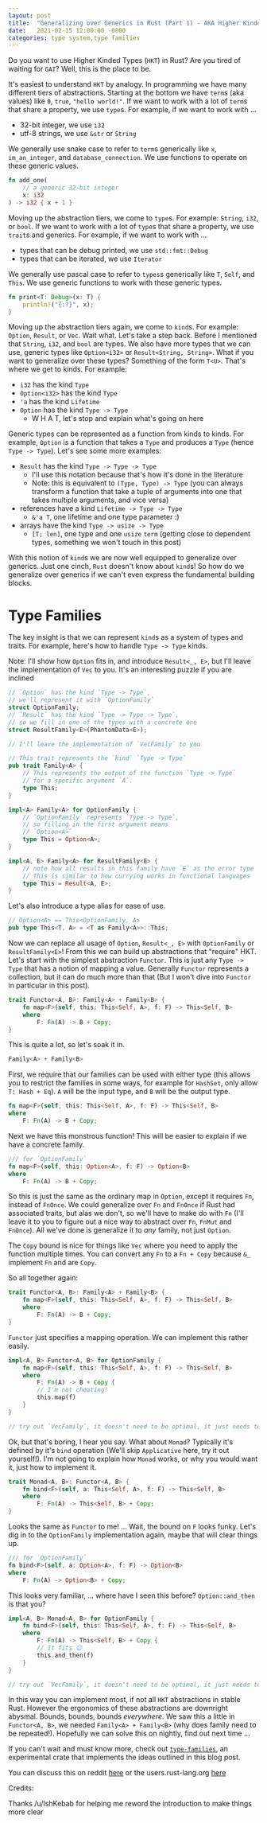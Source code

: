 ```yaml
---
layout: post
title:  "Generalizing over Generics in Rust (Part 1) - AKA Higher Kinded Types in Rust"
date:   2021-02-15 12:00:00 -0000
categories: type system,type families
---
```


Do you want to use Higher Kinded Types (`HKT`) in Rust? Are you tired of waiting for `GAT`? Well, this is the place to be.

It's easiest to understand `HKT` by analogy. In programming we have many different tiers of abstractions. Starting at the bottom we have `term`s (aka values) like `0`, `true`, `"hello world!"`. If we want to work with a lot of `term`s that share a property, we use `type`s. For example, if we want to work with ...

* 32-bit integer, we use `i32`
* utf-8 strings, we use `&str` or `String`

We generally use snake case to refer to `term`s generically like `x`, `im_an_integer`, and `database_connection`. We use functions to operate on these generic values.

```rust
fn add_one(
    // a generic 32-bit integer
    x: i32
) -> i32 { x + 1 }
```

Moving up the abstraction tiers, we come to `type`s. For example: `String`, `i32`, or `bool`. If we want to work with a lot of `type`s that share a property, we use `trait`s and generics. For example, if we want to work with ...

* types that can be debug printed, we use `std::fmt::Debug`
* types that can be iterated, we use `Iterator`

We generally use pascal case to refer to `types`s generically like `T`, `Self`, and `This`. We use generic functions to work with these generic types.

```rust
fn print<T: Debug>(x: T) {
    println!("{:?}", x);
}
```

Moving up the abstraction tiers again, we come to `kind`s. For example: `Option`, `Result`, or `Vec`. Wait what. Let's take a step back. Before I mentioned that `String`, `i32`, and `bool` are types. We also have more types that we can use, generic types like `Option<i32>` or `Result<String, String>`. What if you want to generalize over these types? Something of the form `T<U>`. That's where we get to kinds. For example:

* `i32` has the kind `Type`
* `Option<i32>` has the kind `Type`
* `'a` has the kind `Lifetime`
* `Option` has the kind `Type -> Type`
    * W H A T, let's stop and explain what's going on here

Generic types can be represented as a function from kinds to kinds. For example, `Option` is a function that takes a `Type` and produces a `Type` (hence `Type -> Type`). Let's see some more examples:

* `Result` has the kind `Type -> Type -> Type`
    * I'll use this notation because that's how it's done in the literature
    * Note: this is equivalent to `(Type, Type) -> Type` (you can always transform a function that take a tuple of arguments into one that takes multiple arguments, and vice versa)
* references have a kind `Lifetime -> Type -> Type`
    * `&'a T`, one lifetime and one type parameter :)
* arrays have the kind `Type -> usize -> Type`
    * `[T; len]`, one type and one `usize` `term` (getting close to dependent types, something we won't touch in this post)

With this notion of `kind`s we are now well equipped to generalize over generics. Just one cinch, `Rust` doesn't know about `kind`s! So how do we generalize over generics if we can't even express the fundamental building blocks.

# Type Families

The key insight is that we can represent `kind`s as a system of types and traits. For example, here's how to handle `Type -> Type` kinds.

Note: I'll show how `Option` fits in, and introduce `Result<_, E>`, but I'll leave the implementation of `Vec` to you. It's an interesting puzzle if you are inclined

```rust
// `Option` has the kind `Type -> Type`,
// we'll represent it with `OptionFamily`
struct OptionFamily;
// `Result` has the kind `Type -> Type -> Type`,
// so we fill in one of the types with a concrete one
struct ResultFamily<E>(PhantomData<E>);

// I'll leave the implementation of `VecFamily` to you

// This trait represents the `kind` `Type -> Type`
pub trait Family<A> {
    // This represents the output of the function `Type -> Type`
    // for a specific argument `A`.
    type This;
}

impl<A> Family<A> for OptionFamily {
    // `OptionFamily` represents `Type -> Type`,
    // so filling in the first argument means
    // `Option<A>`
    type This = Option<A>;
}

impl<A, E> Family<A> for ResultFamily<E> {
    // note how all results in this family have `E` as the error type
    // This is similar to how currying works in functional languages
    type This = Result<A, E>;
}
```

Let's also introduce a type alias for ease of use. 

```rust
// Option<A> == This<OptionFamily, A>
pub type This<T, A> = <T as Family<A>>::This;
```

Now we can replace all usage of `Option`, `Result<_, E>` with `OptionFamily` or `ResultFamily<E>`! From this we can build up abstractions that "require" HKT. Let's start with the simplest abstraction `Functor`. This is just any `Type -> Type` that has a notion of mapping a value. Generally `Functor` represents a collection, but it can do much more than that (But I won't dive into `Functor` in particular in this post).

```rust
trait Functor<A, B>: Family<A> + Family<B> {
    fn map<F>(self, this: This<Self, A>, f: F) -> This<Self, B>
    where
        F: Fn(A) -> B + Copy;
}
```

This is quite a lot, so let's soak it in.

```rust
Family<A> + Family<B>
```

First, we require that our families can be used with either type (this allows you to restrict the families in some ways, for example for `HashSet`, only allow `T: Hash + Eq`). `A` will be the input type, and `B` will be the output type.

```rust
fn map<F>(self, this: This<Self, A>, f: F) -> This<Self, B>
where
    F: Fn(A) -> B + Copy;
```

Next we have this monstrous function! This will be easier to explain if we have a concrete family.

```rust
/// for `OptionFamily`
fn map<F>(self, this: Option<A>, f: F) -> Option<B>
where
    F: Fn(A) -> B + Copy;
```

So this is just the same as the ordinary map in `Option`, except it requires `Fn`, instead of `FnOnce`. We could generalize over `Fn` and `FnOnce` if Rust had associated traits, but alas we don't, so we'll have to make do with `Fn` (I'll leave it to you to figure out a nice way to abstract over `Fn`, `FnMut` and `FnOnce`). All we've done is generalize it to *any* family, not just `Option`.

The `Copy` bound is nice for things like `Vec` where you need to apply the function multiple times. You can convert any `Fn` to a `Fn + Copy` because `&_` implement `Fn` and are `Copy`.

So all together again:

```rust
trait Functor<A, B>: Family<A> + Family<B> {
    fn map<F>(self, this: This<Self, A>, f: F) -> This<Self, B>
    where
        F: Fn(A) -> B + Copy;
}
```

`Functor` just specifies a mapping operation. We can implement this rather easily.

```rust
impl<A, B> Functor<A, B> for OptionFamily {
    fn map<F>(self, this: This<Self, A>, f: F) -> This<Self, B>
    where
        F: Fn(A) -> B + Copy {
        // I'm not cheating!
        this.map(f)
    }
}

// try out `VecFamily`, it doesn't need to be optimal, it just needs to work!
```

Ok, but that's boring, I hear you say. What about `Monad`? Typically it's defined by it's `bind` operation (We'll skip `Applicative` here, try it out yourself!). I'm not going to explain how `Monad` works, or why you would want it, just how to implement it.

```rust
trait Monad<A, B>: Functor<A, B> {
    fn bind<F>(self, a: This<Self, A>, f: F) -> This<Self, B>
    where
        F: Fn(A) -> This<Self, B> + Copy;
}
```

Looks the same as `Functor` to me! ... Wait, the bound on `F` looks funky. Let's dig in to the `OptionFamily` implementation again, maybe that will clear things up.

```rust
/// for `OptionFamily`
fn bind<F>(self, a: Option<A>, f: F) -> Option<B>
where
    F: Fn(A) -> Option<B> + Copy;
```

This looks very familiar, ... where have I seen this before? `Option::and_then` is that you?

```rust
impl<A, B> Monad<A, B> for OptionFamily {
    fn bind<F>(self, this: This<Self, A>, f: F) -> This<Self, B>
    where
        F: Fn(A) -> This<Self, B> + Copy {
        // It fits 😉
        this.and_then(f)
    }
}

// try out `VecFamily`, it doesn't need to be optimal, it just needs to work!
```

In this way you can implement most, if not all `HKT` abstractions in stable Rust. However the ergonomics of these abstractions are downright abysmal. Bounds, bounds, bounds *everywhere*. We saw this a little in `Functor<A, B>`, we needed `Family<A> + Family<B>` (why does family need to be repeated!). Hopefully we can solve this on nightly, find out next time ... 

If you can't wait and must know more, check out [`type-families`](https://github.com/rustyyato/type-families), an experimental crate that implements the ideas outlined in this blog post.

You can discuss this on reddit [here](https://www.reddit.com/r/rust/comments/ll9un4/generalizing_over_generics_in_rust_part_1_aka/) or the users.rust-lang.org [here](https://users.rust-lang.org/t/generalizing-over-generics-in-rust-part-1-aka-higher-kinded-types-in-rust/55716/2)

Credits:

Thanks /u/IshKebab for helping me reword the introduction to make things more clear
